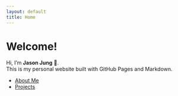 ```yaml
---
layout: default
title: Home
---
```


# Welcome!

Hi, I’m **Jason Jung** 👋.  
This is my personal website built with GitHub Pages and Markdown.

- [About Me](about.md)
- [Projects](projects.md)
